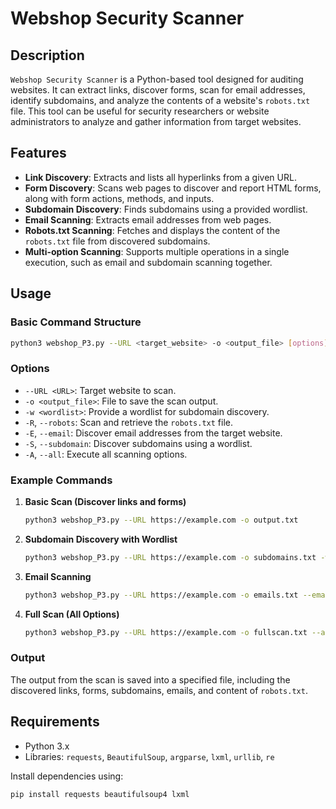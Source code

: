 # Webshop Security Scanner

## Description
`Webshop Security Scanner` is a Python-based tool designed for auditing websites. It can extract links, discover forms, scan for email addresses, identify subdomains, and analyze the contents of a website's `robots.txt` file. This tool can be useful for security researchers or website administrators to analyze and gather information from target websites.

## Features
- **Link Discovery**: Extracts and lists all hyperlinks from a given URL.
- **Form Discovery**: Scans web pages to discover and report HTML forms, along with form actions, methods, and inputs.
- **Subdomain Discovery**: Finds subdomains using a provided wordlist.
- **Email Scanning**: Extracts email addresses from web pages.
- **Robots.txt Scanning**: Fetches and displays the content of the `robots.txt` file from discovered subdomains.
- **Multi-option Scanning**: Supports multiple operations in a single execution, such as email and subdomain scanning together.

## Usage

### Basic Command Structure
```bash
python3 webshop_P3.py --URL <target_website> -o <output_file> [options]
```

### Options
- `--URL <URL>`: Target website to scan.
- `-o <output_file>`: File to save the scan output.
- `-w <wordlist>`: Provide a wordlist for subdomain discovery.
- `-R`, `--robots`: Scan and retrieve the `robots.txt` file.
- `-E`, `--email`: Discover email addresses from the target website.
- `-S`, `--subdomain`: Discover subdomains using a wordlist.
- `-A`, `--all`: Execute all scanning options.

### Example Commands

1. **Basic Scan (Discover links and forms)**
    ```bash
    python3 webshop_P3.py --URL https://example.com -o output.txt
    ```

2. **Subdomain Discovery with Wordlist**
    ```bash
    python3 webshop_P3.py --URL https://example.com -o subdomains.txt -w wordlist.txt --subdomain
    ```

3. **Email Scanning**
    ```bash
    python3 webshop_P3.py --URL https://example.com -o emails.txt --email
    ```

4. **Full Scan (All Options)**
    ```bash
    python3 webshop_P3.py --URL https://example.com -o fullscan.txt --all
    ```

### Output
The output from the scan is saved into a specified file, including the discovered links, forms, subdomains, emails, and content of `robots.txt`.

## Requirements
- Python 3.x
- Libraries: `requests`, `BeautifulSoup`, `argparse`, `lxml`, `urllib`, `re`

Install dependencies using:
```bash
pip install requests beautifulsoup4 lxml
```

